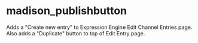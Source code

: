 # madison_publishbutton
Adds a "Create new entry" to Expression Engine Edit Channel Entries page. Also adds a "Duplicate" button to top of Edit Entry page. 
